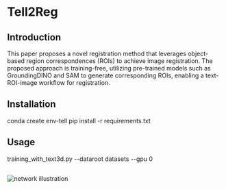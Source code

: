 # Tell2Reg
## Introduction
This paper proposes a novel registration method that leverages object-based region correspondences (ROIs) to achieve image registration. The proposed approach is training-free, utilizing pre-trained models such as GroundingDINO and SAM to generate corresponding ROIs, enabling a text-ROI-image workflow for registration.
## Installation 
conda create env-tell
pip install -r requirements.txt

## Usage
training_with_text3d.py --dataroot datasets --gpu 0
## 
![network illustration](samregister-net-5.png)



